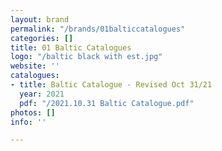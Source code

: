 ```yaml
---
layout: brand
permalink: "/brands/01balticcatalogues"
categories: []
title: 01 Baltic Catalogues
logo: "/baltic black with est.jpg"
website: ''
catalogues:
- title: Baltic Catalogue - Revised Oct 31/21
  year: 2021
  pdf: "/2021.10.31 Baltic Catalogue.pdf"
photos: []
info: ''

---
```

